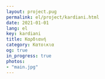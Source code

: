 ```yaml
---
layout: project.pug
permalink: el/project/kardiani.html
date: 2021-01-01
lang: el
key: kardiani
title: Καρδιανή
category: Κατοικια
og: true
in_progress: true
photos:
- "main.jpg"
---
```


